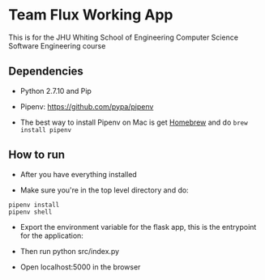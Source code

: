 # Team Flux Working App

This is for the JHU Whiting School of Engineering Computer Science Software Engineering course 
## Dependencies

-  Python 2.7.10 and Pip

- Pipenv: https://github.com/pypa/pipenv

- The best way to install Pipenv on Mac is get [Homebrew](https://brew.sh) and do `brew install pipenv`

## How to run

- After you have everything installed

- Make sure you're in the top level directory and do:

```
pipenv install
pipenv shell
```

- Export the environment variable for the flask app, this is the entrypoint for the application:

- Then run python src/index.py

- Open localhost:5000 in the browser